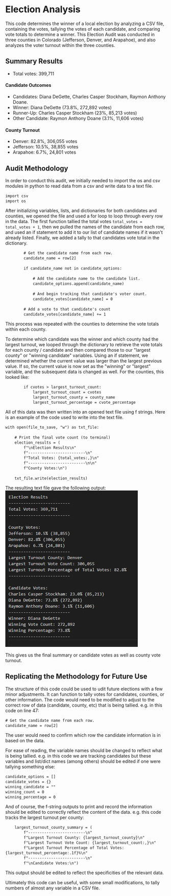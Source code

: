# Election Analysis 

This code determines the winner of a local election by analyzing a CSV file, containing the votes, tallying the votes of each candidate, and comparing vote totals to determine a winner. 
This Election Audit was conducted in three counties in Colorado (Jefferson, Denver, and Arapahoe), and also analyzes the voter turnout within the three counties.

## Summary Results

- Total votes: 399,711

#### Candidate Outcomes
- Candidates: Diana DeGette, Charles Casper Stockham, Raymon Anthony Doane. 
- Winner: Diana DeGette (73.8%, 272,892 votes)
- Runner-Up: Charles Casper Stockham (23%, 85,213 votes)
- Other Candidate: Raymon Anthony Doane (3.1%, 11,606 votes)

#### County Turnout 
- Denver: 82.8%, 306,055 votes 
- Jefferson: 10.5%, 38,855 votes
- Arapahoe: 6.7%, 24,801 votes

## Audit Methodology
In order to conduct this audit, we initially needed to import the os and csv modules in python to read data from a csv and write data to a text file. 
```
import csv
import os
```
After initializing variables, lists, and dictionaries for both candidates and counties, we opened the file and used a for loop to loop through every row in the data. 
The first function tallied the total votes `total_votes = total_votes + 1`, then we pulled the names of the candidate from each row, and used an if statement to add it to our list of candidate names if it wasn't already listed. Finally, we added a tally to that candidates vote total in the dictionary. 
```
        # Get the candidate name from each row.
        candidate_name = row[2]

        if candidate_name not in candidate_options:

            # Add the candidate name to the candidate list.
            candidate_options.append(candidate_name)

            # And begin tracking that candidate's voter count.
            candidate_votes[candidate_name] = 0

        # Add a vote to that candidate's count
        candidate_votes[candidate_name] += 1
```
This process was repeated with the counties to determine the vote totals within each county.

To determine which candidate was the winner and which county had the largest turnout, we looped through the dictionary to retrieve the vote totals for each county / candidate and then compared those to our "largest county" or "winning candidate" variables. Using an if statement, we determined whether the current value was larger than the largest previous value. If so, the current value is now set as the "winning" or "largest" variable, and the subsequent data is changed as well. 
For the counties, this looked like:
```
        if cvotes > largest_turnout_count: 
            largest_turnout_count = cvotes
            largest_turnout_county = county_name
            largest_turnout_percentage = cvote_percentage
```

All of this data was then written into an opened text file using f strings. 
Here is an example of the code used to write into the text file.
```
with open(file_to_save, "w") as txt_file:

    # Print the final vote count (to terminal)
    election_results = (
        f"\nElection Results\n"
        f"-------------------------\n"
        f"Total Votes: {total_votes:,}\n"
        f"-------------------------\n\n"
        f"County Votes:\n")

    txt_file.write(election_results)
```

The resulting text file gave the following output:  
![Election_Results](https://raw.githubusercontent.com/sophiehearn/election-analysis/main/Resources/Election%20Results.png)

This gives us the final summary or candidate votes as well as county vote turnout.

## Replicating the Methodology for Future Use
The structure of this code could be used to udit future elections with a few minor adjustments. It can function to tally votes for candidates, counties, or other information. The code would need to be modified to adjust to the correct row of data (candidate, county, etc) that is being tallied. 
e.g. in this code on line 47: 
```
# Get the candidate name from each row.
candidate_name = row[2]
```
The user would need to confirm which row the candidate information is in based on the data. 

For ease of reading, the variable names should be changed to reflect what is being tallied. 
e.g. in this code we are tracking candidates but these variables and list/dict names (among others) should be edited if one were tallying something else: 
```
candidate_options = []
candidate_votes = {}
winning_candidate = ""
winning_count = 0
winning_percentage = 0
```

And of course, the f-string outputs to print and record the information should be edited to correctly reflect the content of the data. 
e.g. this code tracks the largest turnout per county: 
```
    largest_turnout_county_summary = (
        f"-------------------------\n"
        f"Largest Turnout County: {largest_turnout_county}\n"
        f"Largest Turnout Vote Count: {largest_turnout_count:,}\n"
        f"Largest Turnout Percentage of Total Votes: {largest_turnout_percentage:.1f}%\n"
        f"-------------------------\n"
        f"\nCandidate Votes:\n")
```
This output should be edited to reflect the specificities of the relevant data. 

Ultimately this code can be useful, with some small modifications, to tally numbers of almost any variable in a CSV file. 
